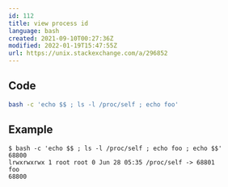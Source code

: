 ```yaml
---
id: 112
title: view process id
language: bash
created: 2021-09-10T00:27:36Z
modified: 2022-01-19T15:47:55Z
url: https://unix.stackexchange.com/a/296852
---
```


## Code

```bash
bash -c 'echo $$ ; ls -l /proc/self ; echo foo'
```

## Example

```
$ bash -c 'echo $$ ; ls -l /proc/self ; echo foo ; echo $$'
68800
lrwxrwxrwx 1 root root 0 Jun 28 05:35 /proc/self -> 68801
foo
68800
```

<!-- end -->

